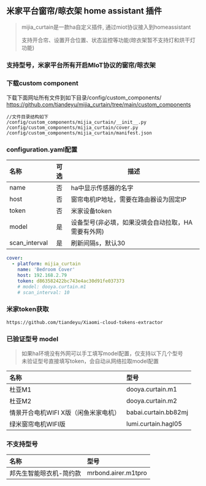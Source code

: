 ## 米家平台窗帘/晾衣架 home assistant 插件


> mijia_curtain是一款ha自定义插件, 通过miot协议接入到homeassistant
> 
> 支持开合帘、设置开合位置、状态监控等功能(晾衣架暂不支持灯和烘干灯功能)    
  
### 支持型号，米家平台所有开启MIoT协议的窗帘/晾衣架

### 下载custom component
下载下面网址所有文件到如下目录/config/custom_components/
https://github.com/tiandeyu/mijia_curtain/tree/main/custom_components

```shell
//文件目录结构如下
/config/custom_components/mijia_curtain/__init__.py
/config/custom_components/mijia_curtain/cover.py
/config/custom_components/mijia_curtain/manifest.json
```

### configuration.yaml配置 
| 名称 | 可选 | 描述 |
| :---- | :---: | ----- |
| name | 否 | ha中显示传感器的名字 |
| host | 否 | 窗帘电机IP地址，需要在路由器设为固定IP |
| token | 否 | 米家设备token |
| model | 是 | 设备型号(非必填，如果没填会自动拉取，HA需要有外网) |
| scan_interval | 是 | 刷新间隔s，默认30 |

 
```yaml
cover:
  - platform: mijia_curtain
    name: 'Bedroom Cover'
    host: 192.168.2.79
    token: d863582422bc743e4ac30d91fe037373
    # model: dooya.curtain.m1
    # scan_interval: 10
```

### 米家token获取
```url
https://github.com/tiandeyu/Xiaomi-cloud-tokens-extractor
```

### 已验证型号 model   

> 如果ha环境没有外网可以手工填写model配置，仅支持以下几个型号   
> 未验证型号直接填写token，会自动从网络拉取model配置

| 名称 | 型号 | 
| :---- | :--- | 
| 杜亚M1 | dooya.curtain.m1 | 
| 杜亚M2 | dooya.curtain.m2 | 
| 情景开合电机WIFI X版（闲鱼米家电机） | babai.curtain.bb82mj | 
| 绿米窗帘电机WIFI版 | lumi.curtain.hagl05 |

### 不支持型号

| 名称 | 型号 | 
| :---- | :--- | 
| 邦先生智能晾衣机-简约款 | mrbond.airer.m1tpro | 

